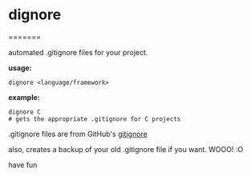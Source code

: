# dignore
=======

automated .gitignore files for your project. 

**usage:**

    dignore <language/framework>

**example:**

    dignore C
    # gets the appropriate .gitignore for C projects

.gitignore files are from GitHub's [gitignore](https://github.com/github/gitignore)

also, creates a backup of your old .gitignore file if you want. WOOO! :O

have fun
